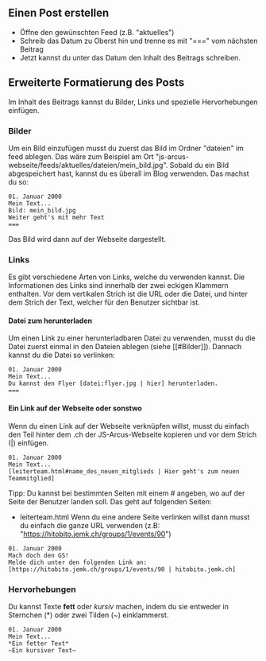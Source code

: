 ## Einen Post erstellen
- Öffne den gewünschten Feed (z.B. "aktuelles")
- Schreib das Datum zu Oberst hin und trenne es mit "===" vom nächsten Beitrag
- Jetzt kannst du unter das Datum den Inhalt des Beitrags schreiben.

## Erweiterte Formatierung des Posts
Im Inhalt des Beitrags kannst du Bilder, Links und spezielle Hervorhebungen einfügen.
### Bilder
Um ein Bild einzufügen musst du zuerst das Bild im Ordner "dateien" im feed ablegen. Das wäre zum Beispiel am Ort "js-arcus-webseite/feeds/aktuelles/dateien/mein_bild.jpg".
Sobald du ein Bild abgespeichert hast, kannst du es überall im Blog verwenden.
Das machst du so:
```
01. Januar 2000
Mein Text...
Bild: mein_bild.jpg
Weiter geht's mit mehr Text
===
```
Das Bild wird dann auf der Webseite dargestellt.
### Links
Es gibt verschiedene Arten von Links, welche du verwenden kannst.
Die Informationen des Links sind innerhalb der zwei eckigen Klammern enthalten. Vor dem vertikalen Strich ist die URL oder die Datei, und hinter dem Strich der Text, welcher für den Benutzer sichtbar ist.
#### Datei zum herunterladen
Um einen Link zu einer herunterladbaren Datei zu verwenden, musst du die Datei zuerst einmal in den Dateien ablegen (siehe [[#Bilder]]).
Dannach kannst du die Datei so verlinken:
```
01. Januar 2000
Mein Text...
Du kannst den Flyer [datei:flyer.jpg | hier] herunterladen.
===
```
#### Ein Link auf der Webseite oder sonstwo
Wenn du einen Link auf der Webseite verknüpfen willst, musst du einfach den Teil hinter dem .ch der JS-Arcus-Webseite kopieren und vor dem Strich (|) einfügen.
```
01. Januar 2000
Mein Text...
[leiterteam.html#name_des_neuen_mitglieds | Hier geht's zum neuen Teammitglied]
```
Tipp: Du kannst bei bestimmten Seiten mit einem # angeben, wo auf der Seite der Benutzer landen soll. Das geht auf folgenden Seiten:
- leiterteam.html
Wenn du eine andere Seite verlinken willst dann musst du einfach die ganze URL verwenden (z.B: "https://hitobito.jemk.ch/groups/1/events/90")
```
01. Januar 2000
Mach doch den GS!
Melde dich unter den folgenden Link an: [https://hitobito.jemk.ch/groups/1/events/90 | hitobito.jemk.ch]
```
### Hervorhebungen
Du kannst Texte **fett** oder *kursiv* machen, indem du sie entweder in Sternchen (*) oder zwei Tilden (~) einklammerst.
```
01. Januar 2000
Mein Text...
*Ein fetter Text*
~Ein kursiver Text~
```
